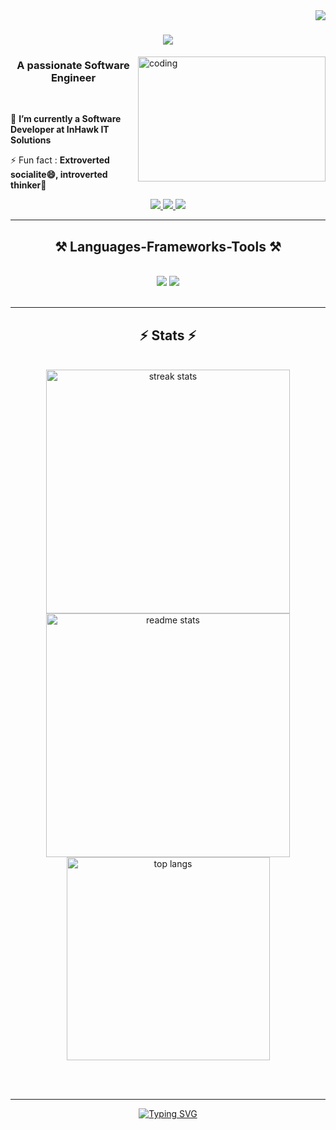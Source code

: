 <img align="right" src="https://visitor-badge.laobi.icu/badge?page_id=deepa-reddy-k.visitor-badge&left_color=red&right_color=green&left_text=Hello%20Visitors" />

<h1 align="center">
    <img src="https://readme-typing-svg.herokuapp.com/?font=Righteous&size=35&center=true&vCenter=true&width=500&height=70&duration=4000&lines=Hi+There!+👋;+I'm+Deepa+Reddy+!!;" />
</h1>

<img align="right" alt="coding" height="200" width="300" src="https://user-images.githubusercontent.com/74038190/236119160-976a0405-caa7-470c-9356-16d43402ea0a.gif">

<h3 align="center">A passionate Software Engineer</h3>

<br/>

<div align="left">
 
 🌱 **I’m currently a Software Developer at InHawk IT Solutions**

⚡ Fun fact : **Extroverted socialite😄, introverted thinker🤔**

 </div>
 
<div align="center"> 
    <a href="https://my-portfolio-lyart-delta-49.vercel.app/" target="_blank">
        <img src="https://img.shields.io/badge/portfolio-F2C811?style=for-the-badge&logo=portfolio&logoColor=white" target="_blank" />
    </a>
    <a href="mailto:reddydeepa33@gmail.com">
        <img src="https://img.shields.io/badge/Gmail-black?style=for-the-badge&logo=gmail&logoColor=red" />
    </a>
    <a href="https://linkedin.com/in/deepa-reddy-k" target="_blank">
        <img src="https://img.shields.io/badge/LinkedIn-0077B5?style=for-the-badge&logo=linkedin&logoColor=white" target="_blank" />
    </a>
</div>

 <hr/>
 
<h2 align="center">⚒️ Languages-Frameworks-Tools ⚒️</h2>
<br/>
<div align="center">
    <img src="https://skillicons.dev/icons?i=javascript,typescript,c,cs,python,java,html,css,tailwind,mui,react" />
    <img src="https://skillicons.dev/icons?i=redux,nextjs,nodejs,express,dotnet,mongodb,firebase,mysql,figma,github,git,vscode" /><br>
</div>

<br/>
<hr/>

<h2 align="center">⚡ Stats ⚡</h2>
<br>
<div align=center>
  <img width=390 src="https://github-readme-streak-stats-salesp07.vercel.app/?user=deepa-reddy-k&count_private=true&theme=react&border_radius=10" alt="streak stats"/>
  <img width=390 src="https://github-readme-stats-salesp07.vercel.app/api?username=deepa-reddy-k&count_private=true&show_icons=true&theme=react&rank_icon=github&border_radius=10" alt="readme stats" />
  <br/>
  <img width=325 align="center" src="https://github-readme-stats-salesp07.vercel.app/api/top-langs/?username=deepa-reddy-k&hide=HTML&langs_count=8&layout=compact&theme=react&border_radius=10&size_weight=0.5&count_weight=0.5&exclude_repo=github-readme-stats" alt="top langs" />
</div>

<br/><br/>

<hr/>

<div align="center">
<a href="https://git.io/typing-svg"><img src="https://readme-typing-svg.demolab.com?font=Righteous&size=25&duration=4000&pause=500&center=true&vCenter=true&width=500&height=70&lines=Glad+you+dropped+by+!!+👋;Connect+me+on+LinkedIn+%3A)" alt="Typing SVG" /></a>
</div>
